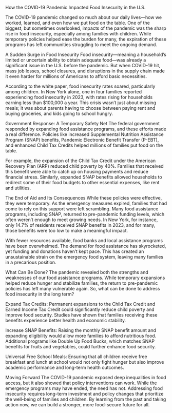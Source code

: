 How the COVID-19 Pandemic Impacted Food Insecurity in the U.S.

The COVID-19 pandemic changed so much about our daily lives—how we worked, learned, and even how we put food on the table. One of the biggest, but sometimes overlooked, impacts of the pandemic was the sharp rise in food insecurity, especially among families with children. While temporary policies helped ease the burden for many, the expiration of these programs has left communities struggling to meet the ongoing demand.

A Sudden Surge in Food Insecurity
Food insecurity—meaning a household’s limited or uncertain ability to obtain adequate food—was already a significant issue in the U.S. before the pandemic. But when COVID-19 hit, mass job losses, school closures, and disruptions in the supply chain made it even harder for millions of Americans to afford basic necessities.

According to the white paper, food insecurity rates soared, particularly among children. In New York alone, one in four families reported experiencing food insecurity in 2023, with rates rising for households earning less than $100,000 a year. This crisis wasn’t just about missing meals; it was about parents having to choose between paying rent and buying groceries, and kids going to school hungry.

Government Response: A Temporary Safety Net
The federal government responded by expanding food assistance programs, and these efforts made a real difference. Policies like increased Supplemental Nutrition Assistance Program (SNAP) benefits, Pandemic Electronic Benefit Transfer (P-EBT), and enhanced Child Tax Credits helped millions of families put food on the table.

For example, the expansion of the Child Tax Credit under the American Recovery Plan (ARP) reduced child poverty by 40%. Families that received this benefit were able to catch up on housing payments and reduce financial stress. Similarly, expanded SNAP benefits allowed households to redirect some of their food budgets to other essential expenses, like rent and utilities.

The End of Aid and Its Consequences
While these policies were effective, they were temporary. As the emergency measures expired, families that had come to rely on this support were left scrambling. Many food assistance programs, including SNAP, returned to pre-pandemic funding levels, which often weren’t enough to meet growing needs. In New York, for instance, only 14.7% of residents received SNAP benefits in 2023, and for many, those benefits were too low to make a meaningful impact.

With fewer resources available, food banks and local assistance programs have been overwhelmed. The demand for food assistance has skyrocketed, yet funding and donations haven’t kept pace. This has created an unsustainable strain on the emergency food system, leaving many families in a precarious position.

What Can Be Done?
The pandemic revealed both the strengths and weaknesses of our food assistance programs. While temporary expansions helped reduce hunger and stabilize families, the return to pre-pandemic policies has left many vulnerable again. So, what can be done to address food insecurity in the long term?

Expand Tax Credits: Permanent expansions to the Child Tax Credit and Earned Income Tax Credit could significantly reduce child poverty and improve food security. Studies have shown that families receiving these benefits experience better health and economic stability.

Increase SNAP Benefits: Raising the monthly SNAP benefit amount and expanding eligibility would allow more families to afford nutritious food. Additional programs like Double Up Food Bucks, which matches SNAP benefits for fruits and vegetables, could further enhance food security.

Universal Free School Meals: Ensuring that all children receive free breakfast and lunch at school would not only fight hunger but also improve academic performance and long-term health outcomes.

Moving Forward
The COVID-19 pandemic exposed deep inequalities in food access, but it also showed that policy interventions can work. While the emergency programs may have ended, the need has not. Addressing food insecurity requires long-term investment and policy changes that prioritize the well-being of families and children. By learning from the past and taking action now, we can build a stronger, more food-secure future for all.
